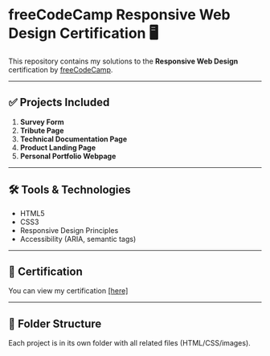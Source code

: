 # freeCodeCamp Responsive Web Design Certification 🖥️

This repository contains my solutions to the **Responsive Web Design** certification by [freeCodeCamp](https://www.freecodecamp.org/learn/).

---

## ✅ Projects Included

1. **Survey Form**  
2. **Tribute Page**  
3. **Technical Documentation Page**  
4. **Product Landing Page**  
5. **Personal Portfolio Webpage**

---

## 🛠️ Tools & Technologies
- HTML5
- CSS3
- Responsive Design Principles
- Accessibility (ARIA, semantic tags)

---

## 📜 Certification
You can view my certification <a href="https://www.freecodecamp.org/certification/angel_agarwal/responsive-web-design">[here]</a>

---

## 📂 Folder Structure

Each project is in its own folder with all related files (HTML/CSS/images).

